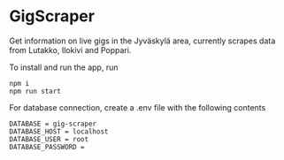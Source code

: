 # GigScraper

Get information on live gigs in the Jyväskylä area, currently scrapes data from Lutakko, Ilokivi and Poppari.

To install and run the app, run

```
npm i
npm run start
```

For database connection, create a .env file with the following contents

```
DATABASE = gig-scraper
DATABASE_HOST = localhost
DATABASE_USER = root
DATABASE_PASSWORD =
```
